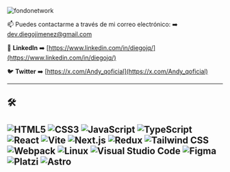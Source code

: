 
![fondonetwork](https://github.com/user-attachments/assets/194a5720-75bf-4945-a322-1277f675d2c9)

📫 Puedes contactarme a través de mi correo electrónico: ➡️ [dev.diegojimenez@gmail.com](/)

💼 **LinkedIn** ➡️ [https://www.linkedin.com/in/diegojq/](https://www.linkedin.com/in/diegojq/)

🐦 **Twitter** ➡️ [https://x.com/Andy_qoficial](https://x.com/Andy_qoficial)

---

## 🛠️ 

![HTML5](https://img.shields.io/badge/-HTML5-E34F26?style=flat-square&logo=html5&logoColor=white)
![CSS3](https://img.shields.io/badge/-CSS3-1572B6?style=flat-square&logo=css3)
![JavaScript](https://img.shields.io/badge/-JavaScript-F7DF1E?style=flat-square&logo=javascript&logoColor=black)
![TypeScript](https://img.shields.io/badge/-TypeScript-007ACC?style=flat-square&logo=typescript&logoColor=white)
![React](https://img.shields.io/badge/-React-61DAFB?style=flat-square&logo=react&logoColor=black)
![Vite](https://img.shields.io/badge/-Vite-646CFF?style=flat-square&logo=vite&logoColor=white)
![Next.js](https://img.shields.io/badge/-Next.js-000000?style=flat-square&logo=next-dot-js&logoColor=white)
![Redux](https://img.shields.io/badge/-Redux-764ABC?style=flat-square&logo=redux)
![Tailwind CSS](https://img.shields.io/badge/-Tailwind%20CSS-38B2AC?style=flat-square&logo=tailwind-css&logoColor=white)
![Webpack](https://img.shields.io/badge/-Webpack-8DD6F9?style=flat-square&logo=webpack&logoColor=black)
![Linux](https://img.shields.io/badge/-Linux-FCC624?style=flat-square&logo=linux&logoColor=black)
![Visual Studio Code](https://img.shields.io/badge/-Visual%20Studio%20Code-0078D4?style=flat-square&logo=visual-studio-code&logoColor=white)
![Figma](https://img.shields.io/badge/-Figma-F24E1E?style=flat-square&logo=figma&logoColor=white)
![Platzi](https://img.shields.io/badge/-Platzi-98CA3F?style=flat-square&logo=platzi&logoColor=white)
![Astro](https://img.shields.io/badge/-Astro-FF5D01?style=flat-square&logo=astro&logoColor=white)
---


